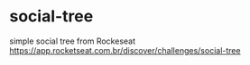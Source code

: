 # social-tree
simple social tree from Rockeseat https://app.rocketseat.com.br/discover/challenges/social-tree
